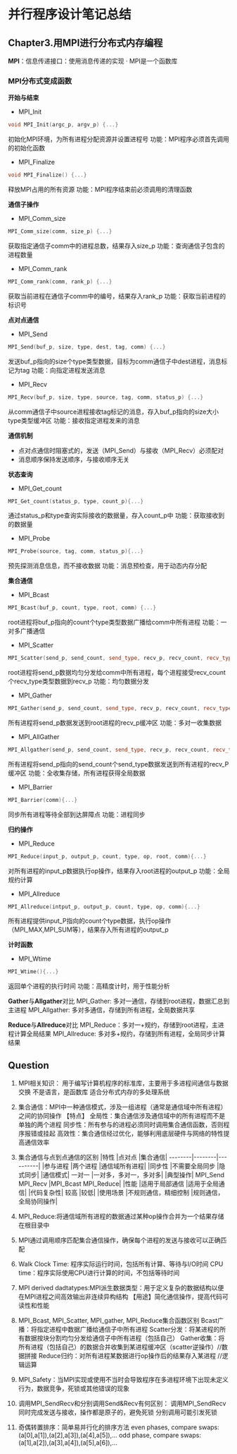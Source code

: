 # 并行程序设计笔记总结

## Chapter3.用MPI进行分布式内存编程

**MPI**：信息传递接口：使用消息传递的实现
· MPI是一个函数库

### MPI分布式变成函数

**开始与结束**
- MPI_Init
```cpp
void MPI_Init(argc_p, argv_p) {...}

```
初始化MPI环境，为所有进程分配资源并设置进程号
功能：MPI程序必须首先调用的初始化函数

- MPI_Finalize
```cpp
void MPI_Finalize() {...}
```
释放MPI占用的所有资源
功能：MPI程序结束前必须调用的清理函数

**通信子操作**
- MPI_Comm_size
```cpp
MPI_Comm_size(comm, size_p) {...}
```
获取指定通信子comm中的进程总数，结果存入size_p
功能：查询通信子包含的进程数量

- MPI_Comm_rank
```cpp
MPI_Comm_rank(comm, rank_p) {...}
```
获取当前进程在通信子comm中的编号，结果存入rank_p
功能：获取当前进程的标识号

**点对点通信**
- MPI_Send
```cpp
MPI_Send(buf_p, size, type, dest, tag, comm) {...}
```
发送buf_p指向的size个type类型数据，目标为comm通信子中dest进程，消息标记为tag
功能：向指定进程发送消息

- MPI_Recv
```cpp
MPI_Recv(buf_p, size, type, source, tag, comm, status_p) {...}
```
从comm通信子中source进程接收tag标记的消息，存入buf_p指向的size大小type类型缓冲区
功能：接收指定进程发来的消息

**通信机制**
- 点对点通信时阻塞式的，发送（MPI_Send）与接收（MPI_Recv）必须配对
- 消息顺序保持发送顺序，与接收顺序无关

**状态查询**
- MPI_Get_count
```cpp
MPI_Get_count(status_p, type, count_p){...}
```
通过status_p和type查询实际接收的数据量，存入count_p中
功能：获取接收到的数据量

- MPI_Probe
```cpp
MPI_Probe(source, tag, comm, status_p){...}
```
预先探测消息信息，而不接收数据
功能：消息预检查，用于动态内存分配

**集合通信**
- MPI_Bcast
```cpp
MPI_Bcast(buf_p, count, type, root, comm) {...}
```
root进程将buf_p指向的count个type类型数据广播给comm中所有进程
功能：一对多广播通信

- MPI_Scatter
```cpp
MPI_Scatter(send_p, send_count, send_type, recv_p, recv_count, recv_type, root, comm) {...}
```
root进程将send_p数据均匀分发给comm中所有进程，每个进程接受recv_count个recv_type类型数据到recv_p
功能：均匀数据分发

- MPI_Gather
```cpp
MPI_Gather(send_p, send_count, send_type, recv_p, recv_count, recv_type, root, comm){...}
```
所有进程将send_p数据发送到root进程的recv_p缓冲区
功能：多对一收集数据

- MPI_AllGather
```cpp
MPI_Allgather(send_p, send_count, send_type, recv_p, recv_count, recv_type, comm){...}
```
所有进程将send_p指向的send_count个send_type数据发送到所有进程的recv_P缓冲区
功能：全收集存储，所有进程获得全局数据

- MPI_Barrier
```cpp
MPI_Barrier(comm){...}
```
同步所有进程等待全部到达屏障点
功能：进程同步

**归约操作**
- MPI_Reduce
```cpp
MPI_Reduce(input_p, output_p, count, type, op, root, comm){...}
```
对所有进程的input_p数据执行op操作，结果存入root进程的output_p
功能：全局规约计算

- MPI_Allreduce
```cpp
MPI_Allreduce(intput_p, output_p, count, type, op, comm){...}
```
所有进程提供input_P指向的count个type数据，执行op操作（MPI_MAX,MPI_SUM等），结果存入所有进程的output_p

**计时函数**
- MPI_Wtime
```cpp
MPI_Wtime(){...}
```
返回单个进程的执行时间
功能：高精度计时，用于性能分析

**Gather**与**Allgather**对比
MPI_Gather: 多对一通信，存储到root进程，数据汇总到主进程
MPI_Allgather: 多对多通信，存储到所有进程，全局数据共享

**Reduce**与**Allreduce**对比
MPI_Reduce：多对一+规约，存储到root进程，主进程计算全局结果
MPI_Allreduce: 多对多+规约，存储到所有进程，全局同步计算结果

## Question
1. MPI相关知识：
   用于编写计算机程序的标准库，主要用于多进程间通信与数据交换
   不是语言，是函数库
   适合分布式内存的多处理系统


2. 集合通信：MPI中一种通信模式，涉及一组进程（通常是通信域中所有进程）之间的协同操作
   【特点】
   全局性：集合通信涉及通信域中的所有进程而不是单独的两个进程
   同步性：所有参与的进程必须同时调用集合通信函数，否则程序报错或挂起
   高效性：集合通信经过优化，能够利用底层硬件与网络的特性提高通信效率


3. 集合通信与点到点通信的区别
|特性	|点对点	|集合通信|
--------|--------|----------|
|参与进程	|两个进程	|通信域所有进程|
|同步性	|不需要全局同步	|隐式同步|
|通信模式|	一对一	|一对多，多对一，多对多|
|典型操作|	MPI_Send MPI_Recv	|MPI_Bcast MPI_Reduce|
|性能	|适用于局部通信	|适用于全局通信|
|代码复杂性|	较高	|较低|
|使用场景	|不规则通信，精细控制	|规则通信，全局协同操作|


4. MPI_Reduce:将通信域所有进程的数据通过某种op操作合并为一个结果存储在根目录中


5. MPI通过调用顺序匹配集合通信操作，确保每个进程的发送与接收可以正确匹配


6. Walk Clock Time: 程序实际运行时间，包括所有计算、等待与I/O时间
   CPU time：程序实际使用CPU进行计算的时间，不包括等待时间


7. MPI derived dadtatypes:MPI派生数据类型：用于定义复杂的数据结构以便在MPI进程之间高效输出非连续异构结构
   【用途】简化通信操作，提高代码可读性和性能


8. MPI_Bcast, MPI_Scatter, MPI_gather, MPI_Reduce集合函数区别
   Bcast广播：将指定进程中数据广播给通信子中所有进程
   Scatter分发：将某进程的所有数据按块分割均匀分发给通信子中所有进程（包括自己）
   Gather收集：将所有进程（包括自己）的数据合并收集到某进程缓冲区（scatter逆操作）//数据拼接
   Reduce归约：对所有进程某数据进行op操作后的结果存入某进程 //逻辑运算


9. MPI_Safety：当MPI实现或使用不当时会导致程序在多进程环境下出现未定义行为，数据竞争，死锁或其他错误的现象


10. 调用MPI_SendRecv和分别调用Send&Recv有何区别：
    调用MPI_SendRecv同时完成发送与接收，操作都是原子的，避免死锁
    分别调用可能引发死锁
    
11. 奇偶转置排序：简单易并行化的排序方法
    even phases, compare swaps:(a[0],a[1]),(a[2],a[3]),(a[4],a[5]),...
    odd phase, compare swaps:  (a[1],a[2]),(a[3],a[4]),(a[5],a[6]),...
    
 
